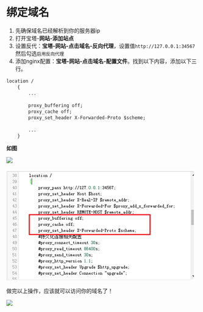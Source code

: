 # 绑定域名

1. 先确保域名已经解析到你的服务器ip
2. 打开宝塔-**网站-添加站点**
3. 设置反代：**宝塔-网站-点击域名-反向代理**，设置值`http://127.0.0.1:34567`然后勾选`启用反向代理`
4. 添加nginx配置：**宝塔-网站-点击域名-配置文件**。找到以下内容，添加以下三行。

```text
location / 
    {
        ...
        
        proxy_buffering off;
        proxy_cache off;
        proxy_set_header X-Forwarded-Proto $scheme;
                
        ...
    }
```

**如图**

![](https://i.loli.net/2018/09/13/5b9a468084b14.png)

![](../.gitbook/assets/snipaste_2018-11-19_10-45-18.png)

做完以上操作，应该就可以访问你的域名了！

![](http://wx1.sinaimg.cn/large/0060lm7Tly1fx8tvab27ij31gq09pq3b.jpg)

